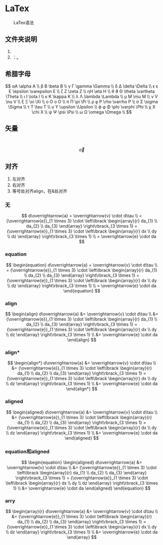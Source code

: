 # LaTex

&emsp;&emsp;LaTex语法

## 文件夹说明

1. 
2.  []()：。

## 希腊字母

$$
αA \alpha A \\
β B \beta B \\
γ Γ \gamma \Gamma \\
δ Δ \delta \Delta \\
ϵ ε E \epsilon \varepsilon E \\
ζ Z \zeta Z \\
ηH \eta H \\
θ ϑ Θ \theta \vartheta \Theta \\
ι I \iota I \\
κ K \kappa K \\
λ Λ \lambda \Lambda \\
μ M \mu M \\
ν V \nu V \\
ξ Ξ \xi \Xi \\
ο O o O \\
π Π \pi \Pi \\
ρ ϱ P \rho \varrho P \\
σ Σ \sigma \Sigma \\
τ T \tau T \\
υ Υ \upsilon \Upsilon \\
ϕ φ Φ \phi \varphi \Phi \\
χ X \chi X \\
ψ Ψ \psi \Psi \\
ω Ω \omega \Omega \\
$$

## 矢量

&emsp;&emsp;

$$
\overrightarrow{a}
$$


## 对齐

1. 左对齐
2. 右对齐
3. 等号处对齐align，在&处对齐

### 无

$$
d\overrightarrow{a} 
        = \overrightarrow{v} 
        \cdot d\tau \\
    = {\overrightarrow{e}}_{1 \times 3} 
        \cdot \left\lbrack 
            \begin{array}{r}
                da_{1} \\
                da_{2} \\
                da_{3}
            \end{array} 
        \right\rbrack_{3 \times 1} 
        = {\overrightarrow{e}}_{1 \times 3} 
        \cdot \left\lbrack 
            \begin{array}{r}
                dx \\
                dy \\
                dz
            \end{array} 
        \right\rbrack_{3 \times 1} \\
    = \overrightarrow{e} \cdot da
$$

### equation

$$
\begin{equation}
    d\overrightarrow{a} 
        = \overrightarrow{v} 
        \cdot d\tau \\
    = {\overrightarrow{e}}_{1 \times 3} 
        \cdot \left\lbrack 
            \begin{array}{r}
                da_{1} \\
                da_{2} \\
                da_{3}
            \end{array} 
        \right\rbrack_{3 \times 1} 
        = {\overrightarrow{e}}_{1 \times 3} 
        \cdot \left\lbrack 
            \begin{array}{r}
                dx \\
                dy \\
                dz
            \end{array} 
        \right\rbrack_{3 \times 1} \\
    = \overrightarrow{e} \cdot da
\end{equation}
$$

### align

$$
\begin{align}
    d\overrightarrow{a} 
        &= \overrightarrow{v} 
        \cdot d\tau \\
    &= {\overrightarrow{e}}_{1 \times 3} 
        \cdot \left\lbrack 
            \begin{array}{r}
                da_{1} \\
                da_{2} \\
                da_{3}
            \end{array} 
        \right\rbrack_{3 \times 1} 
        = {\overrightarrow{e}}_{1 \times 3} 
        \cdot \left\lbrack 
            \begin{array}{r}
                dx \\
                dy \\
                dz
            \end{array} 
        \right\rbrack_{3 \times 1} \\
    &= \overrightarrow{e} \cdot da
\end{align}
$$

### align*

$$
\begin{align*}
    d\overrightarrow{a} 
        &= \overrightarrow{v} 
        \cdot d\tau \\
    &= {\overrightarrow{e}}_{1 \times 3} 
        \cdot \left\lbrack 
            \begin{array}{r}
                da_{1} \\
                da_{2} \\
                da_{3}
            \end{array} 
        \right\rbrack_{3 \times 1} 
        = {\overrightarrow{e}}_{1 \times 3} 
        \cdot \left\lbrack 
            \begin{array}{r}
                dx \\
                dy \\
                dz
            \end{array} 
        \right\rbrack_{3 \times 1} \\
    &= \overrightarrow{e} \cdot da
\end{align*}
$$

### aligned

$$
\begin{aligned}
    d\overrightarrow{a} 
        &= \overrightarrow{v} 
        \cdot d\tau \\
    &= {\overrightarrow{e}}_{1 \times 3} 
        \cdot \left\lbrack 
            \begin{array}{r}
                da_{1} \\
                da_{2} \\
                da_{3}
            \end{array} 
        \right\rbrack_{3 \times 1} 
        = {\overrightarrow{e}}_{1 \times 3} 
        \cdot \left\lbrack 
            \begin{array}{r}
                dx \\
                dy \\
                dz
            \end{array} 
        \right\rbrack_{3 \times 1} \\
    &= \overrightarrow{e} \cdot da
\end{aligned}
$$

### equation和aligned

$$
\begin{equation}
\begin{aligned}
    d\overrightarrow{a} 
        &= \overrightarrow{v} 
        \cdot d\tau \\
    &= {\overrightarrow{e}}_{1 \times 3} 
        \cdot \left\lbrack 
            \begin{array}{r}
                da_{1} \\
                da_{2} \\
                da_{3}
            \end{array} 
        \right\rbrack_{3 \times 1} 
        = {\overrightarrow{e}}_{1 \times 3} 
        \cdot \left\lbrack 
            \begin{array}{r}
                dx \\
                dy \\
                dz
            \end{array} 
        \right\rbrack_{3 \times 1} \\
    &= \overrightarrow{e} \cdot da
\end{aligned}
\end{equation}
$$

### arry

$$
\begin{array}{r}
    d\overrightarrow{a} 
        &= \overrightarrow{v} 
        \cdot d\tau \\
    &= {\overrightarrow{e}}_{1 \times 3} 
        \cdot \left\lbrack 
            \begin{array}{r}
                da_{1} \\
                da_{2} \\
                da_{3}
            \end{array} 
        \right\rbrack_{3 \times 1} 
        = {\overrightarrow{e}}_{1 \times 3} 
        \cdot \left\lbrack 
            \begin{array}{r}
                dx \\
                dy \\
                dz
            \end{array} 
        \right\rbrack_{3 \times 1} \\
    &= \overrightarrow{e} \cdot da
\end{array}
$$